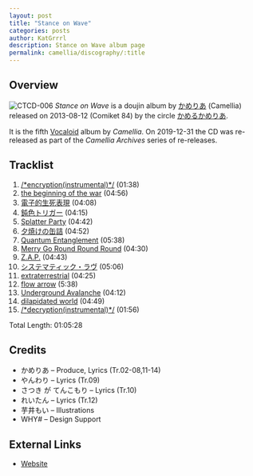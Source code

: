 ```yaml
---
layout: post
title: "Stance on Wave"
categories: posts
author: KatGrrrl
description: Stance on Wave album page
permalink: camellia/discography/:title
---
```


## Overview

![CTCD-006](/assets/images/camellia/albums/CTCD-006.jpg)
*Stance on Wave* is a doujin album by [かめりあ](<{% link postsWiki/_posts/2023-12-10-camellia.md %}>) (Camellia) released on 2013-08-12 (Comiket 84) by the circle [かめるかめりあ](#).

It is the fifth [Vocaloid](https://en.wikipedia.org/wiki/Vocaloid) album by *Camellia*. On 2019-12-31 the CD was re-released as part of the *Camellia Archives* series of re-releases.

## Tracklist

1. [/\*encryption(instrumental)\*/](#) (01:38)
2. [the beginning of the war](#) (04:56)
3. [電子的生死表現](#) (04:08)
4. [鈍色トリガー](#) (04:15)
5. [Splatter Party](#) (04:42)
6. [夕焼けの缶詰](#) (04:52)
7. [Quantum Entanglement](#) (05:38)
8. [Merry Go Round Round Round](#) (04:30)
9. [Z.A.P.](#) (04:43)
10. [システマティック・ラヴ](#) (05:06)
11. [extraterrestrial](#) (04:25)
12. [flow arrow](#) (5:38)
13. [Underground Avalanche](#) (04:12)
14. [dilapidated world](#) (04:49)
15. [/\*decryption(instrumental)\*/](#) (01:56)

Total Length: 01:05:28

## Credits

* かめりあ – Produce, Lyrics (Tr.02-08,11-14)
* やんわり – Lyrics (Tr.09)
* さつき が てんこもり – Lyrics (Tr.10)
* れいたん – Lyrics (Tr.12)
* 芋井もい – Illustrations
* WHY# – Design Support

## External Links

* [Website](https://cametek.jp/stance/)
